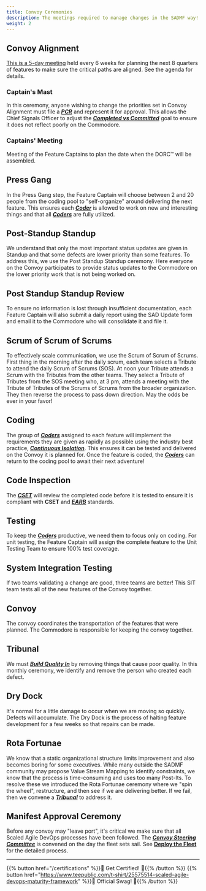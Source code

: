 ```yaml
---
title: Convoy Ceremonies
description: The meetings required to manage changes in the SADMF way!
weight: 2
---
```


## Convoy Alignment

[This is a 5-day meeting](/release-convoy/agenda/) held every 6 weeks for planning the next 8 quarters of features to make sure the critical paths are aligned. See the agenda for details.

### Captain's Mast

In this ceremony, anyone wishing to change the priorities set in Convoy Alignment must file a *[**PCR**](/release-convoy/manifest/#priority-change-request)* and represent it for approval. This allows the Chief Signals Officer to adjust the *[**Completed vs Committed**](/metrics/#features-completed-vs-committed)* goal to ensure it does not reflect poorly on the Commodore.

### Captains' Meeting

Meeting of the Feature Captains to plan the date when the DORC&trade; will be assembled.

## Press Gang

In the Press Gang step, the Feature Captain will choose between 2 and 20 people from the coding pool to "self-organize" around delivering the next feature. This ensures each *[**Coder**](/organization/#coder)* is allowed to work on new and interesting things and that all *[**Coders**](/organization/#coder)* are fully utilized.

## Post-Standup Standup

We understand that only the most important status updates are given in Standup and that some defects are lower priority than some features. To address this, we use the Post Standup Standup ceremony. Here everyone on the Convoy participates to provide status updates to the Commodore on the lower priority work that is not being worked on.  

## Post Standup Standup Review

To ensure no information is lost through insufficient documentation, each Feature Captain will also submit a daily report using the SAD Update form and email it to the Commodore who will consolidate it and file it.

## Scrum of Scrum of Scrums

To effectively scale communication, we use the Scrum of Scrum of Scrums. First thing in the morning after the daily scrum, each team selects a Tribute to attend the daily Scrum of Scrums (SOS). At noon your Tribute attends a Scrum with the Tributes from the other teams. They select a Tribute of Tributes from the SOS meeting who, at 3 pm, attends a meeting with the Tribute of Tributes of the Scrums of Scrums from the broader organization. They then reverse the process to pass down direction. May the odds be ever in your favor!

## Coding

The group of *[**Coders**](/organization/#coder)* assigned to each feature will implement the requirements they are given as rapidly as possible using the industry best practice, *[**Continuous Isolation**](https://continuousisolation.com)*. This ensures it can be tested and delivered on the Convoy it is planned for. Once the feature is coded, the *[**Coders**](/organization/#coder)* can return to the coding pool to await their next adventure!

## Code Inspection

The *[**CSET**](/organization/#code-standards-enforcement-team)* will review the completed code before it is tested to ensure it is compliant with **CSET** and *[**EARB**](/organization/#enterprise-architecture-review-board)* standards.

## Testing

To keep the *[**Coders**](/organization/#coder)* productive, we need them to focus only on coding. For unit testing, the Feature Captain will assign the complete feature to the Unit Testing Team to ensure 100% test coverage.

## System Integration Testing

If two teams validating a change are good, three teams are better! This SIT team tests all of the new features of the Convoy together.

## Convoy

The convoy coordinates the transportation of the features that were planned. The Commodore is responsible for keeping the convoy together.

## Tribunal

We must *[**Build Quality In**](/principles/#build-quality-in)* by removing things that cause poor quality. In this monthly ceremony, we identify and remove the person who created each defect.

## Dry Dock

It's normal for a little damage to occur when we are moving so quickly. Defects will accumulate. The Dry Dock is the process of halting feature development for a few weeks so that repairs can be made.

## Rota Fortunae

We know that a static organizational structure limits improvement and also becomes boring for some executives. While many outside the SADMF community may propose Value Stream Mapping to identify constraints, we know that the process is time-consuming and uses too many Post-Its. To resolve these we introduced the Rota Fortunae ceremony where we "spin the wheel", restructure, and then see if we are delivering better. If we fail, then we convene a *[**Tribunal**](#tribunal)* to address it.

## Manifest Approval Ceremony

Before any convoy may "leave port", it's critical we make sure that all Scaled Agile DevOps processes have been followed. The *[**Convoy Steering Committee**](/release-convoy/deploy/#convoy-steering-committee-csc)* is convened on the day the fleet sets sail. See [**Deploy the Fleet**](/release-convoy/deploy/) for the detailed process.

---

{{% button href="/certifications" %}}🏅 Get Certified! 🏅{{% /button %}}
{{% button href="https://www.teepublic.com/t-shirt/25575514-scaled-agile-devops-maturity-framework" %}}💸 Official Swag! 💸{{% /button %}}
